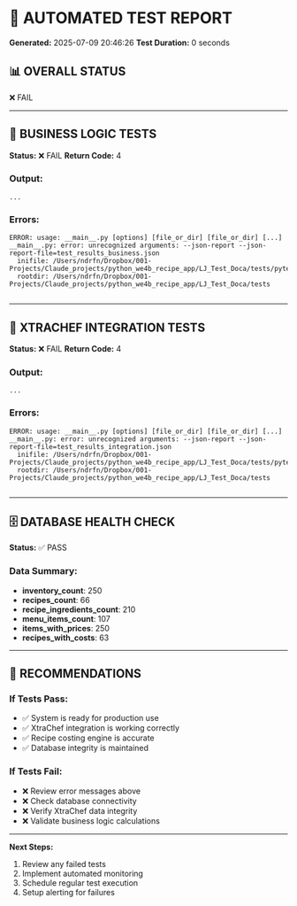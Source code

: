 
# 🧪 AUTOMATED TEST REPORT
**Generated:** 2025-07-09 20:46:26
**Test Duration:** 0 seconds

## 📊 OVERALL STATUS

❌ FAIL

---

## 🏢 BUSINESS LOGIC TESTS
**Status:** ❌ FAIL
**Return Code:** 4

### Output:
```
...
```

### Errors:
```
ERROR: usage: __main__.py [options] [file_or_dir] [file_or_dir] [...]
__main__.py: error: unrecognized arguments: --json-report --json-report-file=test_results_business.json
  inifile: /Users/ndrfn/Dropbox/001-Projects/Claude_projects/python_we4b_recipe_app/LJ_Test_Doca/tests/pytest.ini
  rootdir: /Users/ndrfn/Dropbox/001-Projects/Claude_projects/python_we4b_recipe_app/LJ_Test_Doca/tests


```

---

## 🔗 XTRACHEF INTEGRATION TESTS  
**Status:** ❌ FAIL
**Return Code:** 4

### Output:
```
...
```

### Errors:
```
ERROR: usage: __main__.py [options] [file_or_dir] [file_or_dir] [...]
__main__.py: error: unrecognized arguments: --json-report --json-report-file=test_results_integration.json
  inifile: /Users/ndrfn/Dropbox/001-Projects/Claude_projects/python_we4b_recipe_app/LJ_Test_Doca/tests/pytest.ini
  rootdir: /Users/ndrfn/Dropbox/001-Projects/Claude_projects/python_we4b_recipe_app/LJ_Test_Doca/tests


```

---

## 🗄️ DATABASE HEALTH CHECK
**Status:** ✅ PASS

### Data Summary:
- **inventory_count**: 250
- **recipes_count**: 66
- **recipe_ingredients_count**: 210
- **menu_items_count**: 107
- **items_with_prices**: 250
- **recipes_with_costs**: 63

---

## 🎯 RECOMMENDATIONS

### If Tests Pass:
- ✅ System is ready for production use
- ✅ XtraChef integration is working correctly  
- ✅ Recipe costing engine is accurate
- ✅ Database integrity is maintained

### If Tests Fail:
- ❌ Review error messages above
- ❌ Check database connectivity
- ❌ Verify XtraChef data integrity
- ❌ Validate business logic calculations

---

**Next Steps:**
1. Review any failed tests
2. Implement automated monitoring
3. Schedule regular test execution
4. Setup alerting for failures

